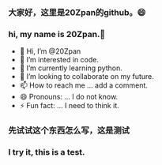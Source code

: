 ### 大家好，这里是20Zpan的github。😄   
### hi, my name is 20Zpan.👋   

- 👋 Hi, I’m @20Zpan
- 👀 I’m interested in code.
- 🌱 I’m currently learning python.
- 💞️ I’m looking to collaborate on my future.
- 📫 How to reach me ... add a comment.
- 😄 Pronouns: ... I do not know.
- ⚡ Fun fact: ... I need to think it.
   
### 先试试这个东西怎么写，这是测试
### I try it, this is a test.

<!---
20Zpan/20Zpan is a ✨ special ✨ repository because its `README.md` (this file) appears on your GitHub profile.
You can click the Preview link to take a look at your changes.
--->

<!---
测试一下注释，注释是不会显示的
--->
